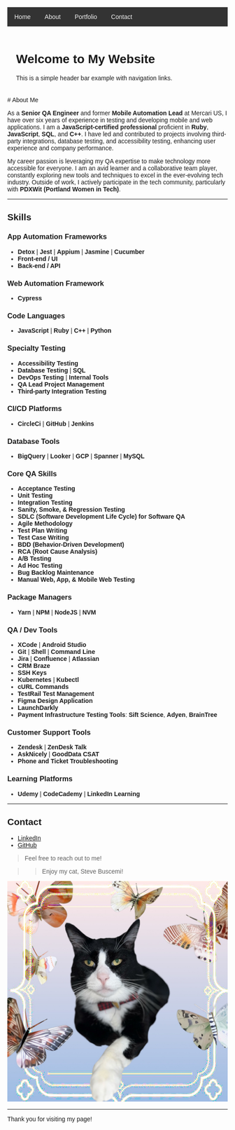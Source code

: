 <html lang="en">
<head>
    <meta charset="UTF-8">
    <meta name="viewport" content="width=device-width, initial-scale=1.0">
    <title>Header Bar</title>
    <style>
        body {
            font-family: Arial, sans-serif;
        }
        .header {
            background-color: #333;
            overflow: hidden;
        }
        .header a {
            float: left;
            display: block;
            color: #f2f2f2;
            text-align: center;
            padding: 14px 16px;
            text-decoration: none;
        }
        .header a:hover {
            background-color: #ddd;
            color: black;
        }
    </style>
</head>
<body>
    <div class="header">
        <a href="#home">Home</a>
        <a href="#about">About</a>
        <a href="#portfolio">Portfolio</a>
        <a href="#contact">Contact</a>
    </div>
    <div style="padding:20px;">
        <h1>Welcome to My Website</h1>
        <p>This is a simple header bar example with navigation links.</p>
    </div>
</body>
</html>
# About Me

As a **Senior QA Engineer** and former **Mobile Automation Lead** at Mercari US, I have over six years of experience in testing and developing mobile and web applications. I am a **JavaScript-certified professional** proficient in **Ruby**, **JavaScript**, **SQL**, and **C++**. I have led and contributed to projects involving third-party integrations, database testing, and accessibility testing, enhancing user experience and company performance.

My career passion is leveraging my QA expertise to make technology more accessible for everyone. I am an avid learner and a collaborative team player, constantly exploring new tools and techniques to excel in the ever-evolving tech industry. Outside of work, I actively participate in the tech community, particularly with **PDXWit (Portland Women in Tech)**.

---

## Skills

### App Automation Frameworks
- **Detox** | **Jest** | **Appium** | **Jasmine** | **Cucumber**
- **Front-end / UI**
- **Back-end / API**

### Web Automation Framework
- **Cypress**

### Code Languages
- **JavaScript** | **Ruby** | **C++** | **Python**

### Specialty Testing
- **Accessibility Testing**
- **Database Testing** | **SQL**
- **DevOps Testing** | **Internal Tools**
- **QA Lead Project Management**
- **Third-party Integration Testing**

### CI/CD Platforms
- **CircleCi** | **GitHub** | **Jenkins**

### Database Tools
- **BigQuery** | **Looker** | **GCP** | **Spanner** | **MySQL**

### Core QA Skills
- **Acceptance Testing**
- **Unit Testing**
- **Integration Testing**
- **Sanity, Smoke, & Regression Testing**
- **SDLC (Software Development Life Cycle) for Software QA**
- **Agile Methodology**
- **Test Plan Writing**
- **Test Case Writing**
- **BDD (Behavior-Driven Development)**
- **RCA (Root Cause Analysis)**
- **A/B Testing**
- **Ad Hoc Testing**
- **Bug Backlog Maintenance**
- **Manual Web, App, & Mobile Web Testing**

### Package Managers
- **Yarn** | **NPM** | **NodeJS** | **NVM**

### QA / Dev Tools
- **XCode** | **Android Studio**
- **Git** | **Shell** | **Command Line**
- **Jira** | **Confluence** | **Atlassian**
- **CRM Braze**
- **SSH Keys**
- **Kubernetes** | **Kubectl**
- **cURL Commands**
- **TestRail Test Management**
- **Figma Design Application**
- **LaunchDarkly**
- **Payment Infrastructure Testing Tools**: **Sift Science**, **Adyen**, **BrainTree**

### Customer Support Tools
- **Zendesk** | **ZenDesk Talk**
- **AskNicely** | **GoodData CSAT**
- **Phone and Ticket Troubleshooting**

### Learning Platforms
- **Udemy** | **CodeCademy** | **LinkedIn Learning**

---

## Contact

- [LinkedIn](https://www.linkedin.com/in/ginaferguson)
- [GitHub](https://github.com/ginafergusonQA)

> Feel free to reach out to me!

>> Enjoy my cat, Steve Buscemi!

![My Cat: Steve Buscemi](https://github.com/gfergusonQA/ginaqa.github.io/blob/main/Photoroom_20240613_022255.jpg?raw=true)

---

Thank you for visiting my page!
